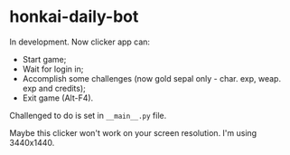 # honkai-daily-bot

In development. Now clicker app can:
- Start game;
- Wait for login in;
- Accomplish some challenges (now gold sepal only - char. exp, weap. exp and credits);
- Exit game (Alt-F4).

Challenged to do is set in `__main__.py` file.

Maybe this clicker won't work on your screen resolution. I'm using 3440x1440.
